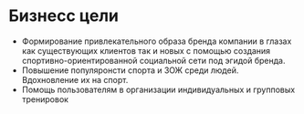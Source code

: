 # Бизнесс цели
* Формирование привлекательного образа бренда компании в глазах как существующих клиентов 
так и новых с помощью создания спортивно-ориентированной социальной сети под эгидой бренда. 
* Повышение популяронсти спорта и ЗОЖ среди людей. Вдохновление их на спорт. 
* Помощь пользователям в организации индивидуальных и групповых тренировок
